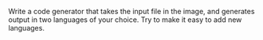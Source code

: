 Write a code generator that takes the input file in the image, and generates output in two languages of your choice. Try to make it easy to add new languages.

